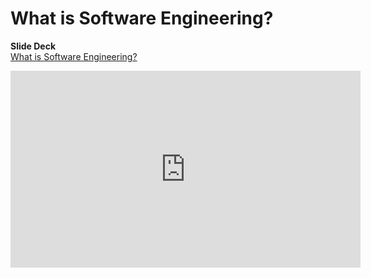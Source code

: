 # What is Software Engineering?

__Slide Deck__   
[What is Software Engineering?](https://docs.google.com/presentation/d/1xNQ1YjF2wI5P7Aw99yUiSeAYvoH8RW6mhs0ulHD2g4I/edit?usp=sharing)

<div align="center"><iframe width="560" height="315" src="https://www.youtube.com/embed/3Aievc9Uvgs" frameborder="0" allow="accelerometer; autoplay; encrypted-media; gyroscope; picture-in-picture" allowfullscreen></iframe></div>